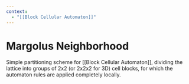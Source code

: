 ```yaml
---
context:
  - "[[Block Cellular Automaton]]"
---
```


# Margolus Neighborhood

Simple partitioning scheme for [[Block Cellular Automaton]], dividing the lattice into groups of 2x2 (or 2x2x2 for 3D) cell blocks, for which the automaton rules are applied completely locally.
